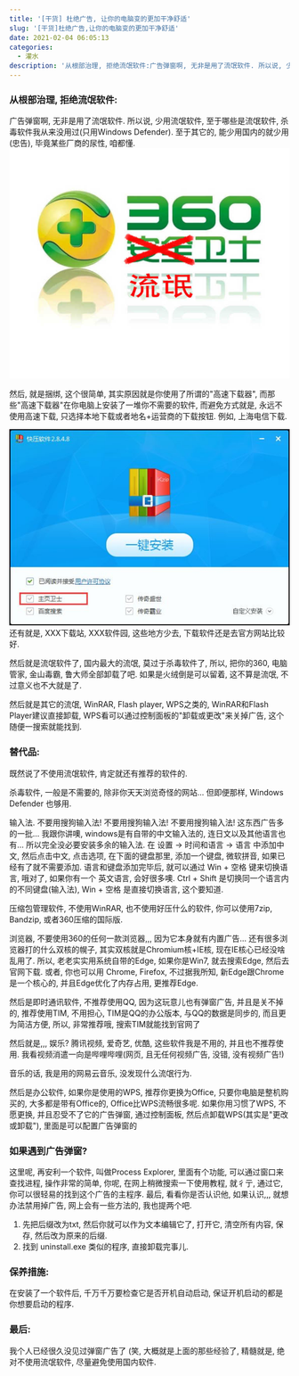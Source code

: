 ```yaml
---
title: '[干货] 杜绝广告, 让你的电脑变的更加干净舒适'
slug: '[干货]杜绝广告,让你的电脑变的更加干净舒适'
date: 2021-02-04 06:05:13
categories:
  - 灌水
description: '从根部治理, 拒绝流氓软件:广告弹窗啊, 无非是用了流氓软件. 所以说, 少用流氓软件, 至于哪些是流氓软件, 杀毒软件我从来没用过(只用Windows Defender). 至于其它的, 能少用国内的就少用(忠告), 毕竟某些厂商的尿性, 咱都懂.然后, 就是捆绑, 这个很简单, 其实原因就是你使用了所谓的"高速下载器", 而那些"高速下载器"在你电脑上安装了一堆你不需要的软件, 而避免方式就是, 永远不使用高速下载, 只选择本地下载或者地名+运营商的下载按钮. 例如, 上海电信下载.还有就是,'
---
```


### 从根部治理, 拒绝流氓软件:

广告弹窗啊, 无非是用了流氓软件. 所以说, 少用流氓软件, 至于哪些是流氓软件, 杀毒软件我从来没用过(只用Windows Defender). 至于其它的, 能少用国内的就少用(忠告), 毕竟某些厂商的尿性, 咱都懂.
![流氓软件](images/20210204033616149.png)


然后, 就是捆绑, 这个很简单, 其实原因就是你使用了所谓的"高速下载器", 而那些"高速下载器"在你电脑上安装了一堆你不需要的软件, 而避免方式就是, 永远不使用高速下载, 只选择本地下载或者地名+运营商的下载按钮. 例如, 上海电信下载.

![捆绑安装](images/20210204033644914.png)
还有就是, XXX下载站, XXX软件园, 这些地方少去, 下载软件还是去官方网站比较好.


然后就是流氓软件了, 国内最大的流氓, 莫过于杀毒软件了, 所以, 把你的360, 电脑管家, 金山毒霸, 鲁大师全部卸载了吧. 如果是火绒倒是可以留着, 这不算是流氓, 不过意义也不大就是了.


然后就是其它的流氓, WinRAR, Flash player, WPS之类的, WinRAR和Flash Player建议直接卸载, WPS看可以通过控制面板的"卸载或更改"来关掉广告, 这个随便一搜索就能找到.


### 替代品:

既然说了不使用流氓软件, 肯定就还有推荐的软件的.


杀毒软件, 一般是不需要的, 除非你天天浏览奇怪的网站... 但即便那样, Windows Defender 也够用.


输入法. 不要用搜狗输入法! 不要用搜狗输入法! 不要用搜狗输入法! 这东西广告多的一批... 我跟你讲噢, windows是有自带的中文输入法的, 连日文以及其他语言也有... 所以完全没必要安装多余的输入法. 
在 设置 -> 时间和语言 -> 语言 中添加中文, 然后点击中文, 点击选项, 在下面的键盘那里, 添加一个键盘, 微软拼音, 如果已经有了就不需要添加. 语言和键盘添加完毕后, 就可以通过 Win + 空格 键来切换语言, 哦对了, 如果你有一个 英文语言, 会好很多噢. 
Ctrl + Shift 是切换同一个语言内的不同键盘(输入法), Win + 空格 是直接切换语言, 这个要知道.


压缩包管理软件, 不使用WinRAR, 也不使用好压什么的软件, 你可以使用7zip, Bandzip, 或者360压缩的国际版.


浏览器, 不要使用360的任何一款浏览器,,, 因为它本身就有内置广告... 还有很多浏览器打的什么双核的幌子, 其实双核就是Chromium核+IE核, 现在IE核心已经没啥乱用了. 所以, 老老实实用系统自带的Edge, 如果你是Win7, 就去搜索Edge, 然后去官网下载. 或者, 你也可以用 Chrome, Firefox, 不过据我所知, 新Edge跟Chrome是一个核心的, 并且Edge优化了内存占用, 更推荐Edge.


然后是即时通讯软件, 不推荐使用QQ, 因为这玩意儿也有弹窗广告, 并且是关不掉的, 推荐使用TIM, 不用担心, TIM是QQ的办公版本, 与QQ的数据是同步的, 而且更为简洁方便, 所以, 非常推荐哦, 搜索TIM就能找到官网了


然后就是,,, 娱乐? 腾讯视频, 爱奇艺, 优酷, 这些软件我是不用的, 并且也不推荐使用. 我看视频消遣一向是哔哩哔哩(网页, 且无任何视频广告, 没错, 没有视频广告!)


音乐的话, 我是用的网易云音乐, 没发现什么流氓行为.


然后是办公软件, 如果你是使用的WPS, 推荐你更换为Office, 只要你电脑是整机购买的, 大多都是带有Office的, Office比WPS流畅很多呢. 如果你用习惯了WPS, 不愿更换, 并且忍受不了它的广告弹窗, 通过控制面板, 然后点卸载WPS(其实是"更改或卸载"), 里面是可以配置广告弹窗的


### 如果遇到广告弹窗?

这里呢, 再安利一个软件, 叫做Process Explorer, 里面有个功能, 可以通过窗口来查找进程, 操作非常的简单, 你呢, 在网上稍微搜索一下使用教程, 就彳亍, 通过它, 你可以很轻易的找到这个广告的主程序. 最后, 看看你是否认识他, 如果认识,,, 就想办法禁用掉广告, 网上会有一些方法的, 我也提两个吧.


1. 先把后缀改为txt, 然后你就可以作为文本编辑它了, 打开它, 清空所有内容, 保存, 然后改为原来的后缀.
2. 找到 uninstall.exe 类似的程序, 直接卸载完事儿.


### 保养措施:

在安装了一个软件后, 千万千万要检查它是否开机自动启动, 保证开机启动的都是你想要启动的程序.


### 最后:

我个人已经很久没见过弹窗广告了 (笑, 大概就是上面的那些经验了, 精髓就是, 绝对不使用流氓软件, 尽量避免使用国内软件.
